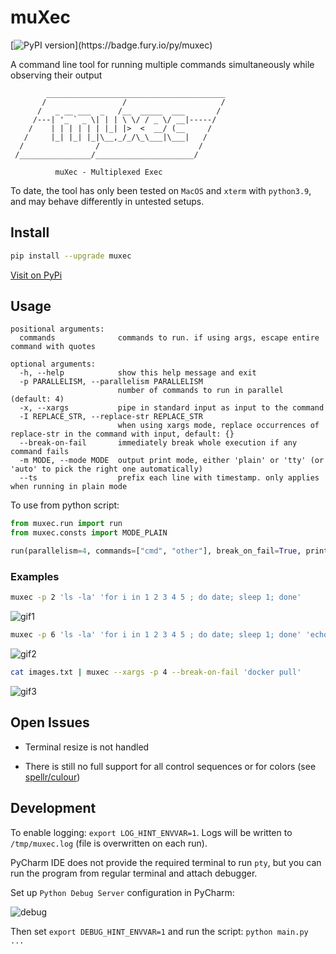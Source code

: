 # muXec

[![PyPI version](https://badge.fury.io/py/muxec.svg?)](https://badge.fury.io/py/muxec)

A command line tool for running multiple commands simultaneously while observing their output

```
        ________________________________________
       /                 /                     /
      /   _ __ ___  _   /__  _____  ___       /
     /---| '_ ` _ \| | | \ \/ / _ \/ __|-----/
    /    | | | | | | |_| |>  <  __/ (__     /
   /     |_| |_| |_|\__,_/_/\_\___|\___|   /
  /                /                      /
 /________________/______________________/

          muXec - Multiplexed Exec
```

To date, the tool has only been tested on `MacOS` and `xterm` with `python3.9`, and may behave differently in untested setups.

## Install

```bash
pip install --upgrade muxec
```

[Visit on PyPi](https://pypi.org/project/muxec/)

## Usage

```
positional arguments:
  commands              commands to run. if using args, escape entire command with quotes

optional arguments:
  -h, --help            show this help message and exit
  -p PARALLELISM, --parallelism PARALLELISM
                        number of commands to run in parallel (default: 4)
  -x, --xargs           pipe in standard input as input to the command
  -I REPLACE_STR, --replace-str REPLACE_STR
                        when using xargs mode, replace occurrences of replace-str in the command with input, default: {}
  --break-on-fail       immediately break whole execution if any command fails
  -m MODE, --mode MODE  output print mode, either 'plain' or 'tty' (or 'auto' to pick the right one automatically)
  --ts                  prefix each line with timestamp. only applies when running in plain mode
```

To use from python script:

```python
from muxec.run import run
from muxec.consts import MODE_PLAIN

run(parallelism=4, commands=["cmd", "other"], break_on_fail=True, print_mode=MODE_PLAIN)
```
### Examples

```bash
muxec -p 2 'ls -la' 'for i in 1 2 3 4 5 ; do date; sleep 1; done'
```

![gif1](https://i.imgur.com/igo3q6S.gif)

```bash
muxec -p 6 'ls -la' 'for i in 1 2 3 4 5 ; do date; sleep 1; done' 'echo echo' 'sleep 3 ; echo exiting ; exit 1' 'python --version' 'df -h'
```

![gif2](https://i.imgur.com/SDAMLNw.gif)

```bash
cat images.txt | muxec --xargs -p 4 --break-on-fail 'docker pull'
```

![gif3](https://i.imgur.com/PdfOnDp.gif)

## Open Issues

* Terminal resize is not handled
  
* There is still no full support for all control sequences or for colors (see [spellr/culour](https://github.com/spellr/culour))

## Development

To enable logging: `export LOG_HINT_ENVVAR=1`. Logs will be written to `/tmp/muxec.log` (file is overwritten on each run).

PyCharm IDE does not provide the required terminal to run `pty`, but you can run the program from regular terminal and attach debugger.

Set up `Python Debug Server` configuration in PyCharm:

![debug](https://i.imgur.com/qNuTNSB.png)

Then set `export DEBUG_HINT_ENVVAR=1` and run the script: `python main.py ...`
